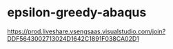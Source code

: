 # epsilon-greedy-abaqus

https://prod.liveshare.vsengsaas.visualstudio.com/join?DDF5643002713024D1642C1891F038CA02D1